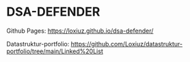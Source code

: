 # DSA-DEFENDER

Github Pages: https://loxiuz.github.io/dsa-defender/

Datastruktur-portfolio: https://github.com/Loxiuz/datastruktur-portfolio/tree/main/Linked%20List
